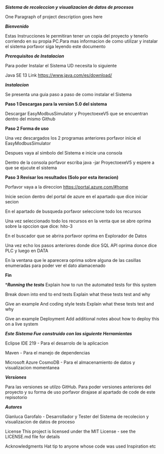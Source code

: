 ***Sistema de recoleccion y visualizacion de datos de procesos***

One Paragraph of project description goes here

***Bienvenido***

Estas Instrucciones le permitiran tener un copia del proyecto y tenerlo corriendo en su propia PC.Para mas informacion de como utilizar y instalar el sistema porfavor siga leyendo este documento 

***Prerequisitos de Instalacion***

Para poder Instalar el Sistema UD necesita lo siguiente 

Java SE 13
Link https://www.java.com/es/download/

***Instalacion*** 

Se presenta una guia paso a paso de como instalar el Sistema 

**Paso 1 Descargas para la version 5.0 del sistema** 

Descargar EasyModbusSimulator y ProyectoexeV5 que se encuentran dentro del mismo Github 

**Paso 2 Forma de uso** 

Una vez descargados los 2 programas anteriores porfavor inicie el EasyModbusSimulator 

Despues vaya al simbolo del Sistema e inicie una consola 

Dentro de la consola porfavor escriba java -jar ProyectoexeV5 y espere a que se ejucute el sistema 

**Paso 3 Revisar los resultados (Solo por esta iteracion)**

Porfavor vaya a la direccion https://portal.azure.com/#home

Inicie secion dentro del portal de azure en el apartado que dice iniciar secion

En el apartado de busqueda porfavor seleccione todo los recursos

Una vez seleccionado todo los recursos en la venta que se abre oprima sobre la opccion que dice: hito-3

En el buscador que se abrira porfavor oprima en Explorador de Datos

Una vez echo los pasos anteriores donde dice SQL API oprima donce dice PLC y luego en DATA

En la ventana que le aparecera oprima sobre alguna de las casillas enumeradas para poder ver el dato alamacenado

**Fin** 



****Running the tests***
Explain how to run the automated tests for this system

Break down into end to end tests
Explain what these tests test and why

Give an example
And coding style tests
Explain what these tests test and why

Give an example
Deployment
Add additional notes about how to deploy this on a live system

***Este Sistema Fue construido con las siguiente Herramientas*** 

Eclipse IDE 219 - Para el desarrolo de la aplicacion 

Maven - Para el manejo de dependencias

Microsoft Azure CosmoDB - Para el almacenamiento de datos y visualizacion momentanea 

***Versiones*** 

Para las versiones se utilzo GitHub. Para poder versiones anteriores del proyecto y su forma de uso porfavor dirajase al apartado de code de este repisotorio 

***Autores***

Gianluca Garofalo - Desarrollador y Tester del Sistema de recolecion y visualizacion de datos de proceso

License
This project is licensed under the MIT License - see the LICENSE.md file for details

Acknowledgments
Hat tip to anyone whose code was used
Inspiration
etc

